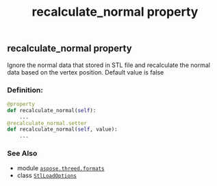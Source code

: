 ﻿---
title: recalculate_normal property
second_title: Aspose.3D for Python via .NET API References
description: 
type: docs
weight: 90
url: /python-net/aspose.threed.formats/stlloadoptions/recalculate_normal/
is_root: false
---

## recalculate_normal property


Ignore the normal data that stored in STL file and recalculate the normal data based on the vertex position.
Default value is false
### Definition:
```python
@property
def recalculate_normal(self):
    ...
@recalculate_normal.setter
def recalculate_normal(self, value):
    ...
```

### See Also
* module [`aspose.threed.formats`](../../)
* class [`StlLoadOptions`](/3d/python-net/aspose.threed.formats/stlloadoptions)
